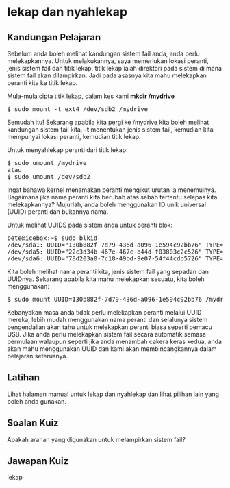 # lekap dan nyahlekap

## Kandungan Pelajaran

Sebelum anda boleh melihat kandungan sistem fail anda, anda perlu melekapkannya. Untuk melakukannya, saya memerlukan lokasi peranti, jenis sistem fail dan titik lekap, titik lekap ialah direktori pada sistem di mana sistem fail akan dilampirkan. Jadi pada asasnya kita mahu melekapkan peranti kita ke titik lekap.

Mula-mula cipta titik lekap, dalam kes kami <b>mkdir /mydrive</b>

<pre>$ sudo mount -t ext4 /dev/sdb2 /mydrive</pre>

Semudah itu! Sekarang apabila kita pergi ke /mydrive kita boleh melihat kandungan sistem fail kita, <b>-t</b> menentukan jenis sistem fail, kemudian kita mempunyai lokasi peranti, kemudian titik lekap.

Untuk menyahlekap peranti dari titik lekap:

<pre>$ sudo umount /mydrive
atau
$ sudo umount /dev/sdb2</pre>

Ingat bahawa kernel menamakan peranti mengikut urutan ia menemuinya. Bagaimana jika nama peranti kita berubah atas sebab tertentu selepas kita melekapkannya? Mujurlah, anda boleh menggunakan ID unik universal (UUID) peranti dan bukannya nama.

Untuk melihat UUIDS pada sistem anda untuk peranti blok:

<pre>
pete@icebox:~$ sudo blkid
/dev/sda1: UUID="130b882f-7d79-436d-a096-1e594c92bb76" TYPE="ext4"
/dev/sda5: UUID="22c3d34b-467e-467c-b44d-f03803c2c526" TYPE="swap"
/dev/sda6: UUID="78d203a0-7c18-49bd-9e07-54f44cdb5726" TYPE="xfs"
</pre>

Kita boleh melihat nama peranti kita, jenis sistem fail yang sepadan dan UUIDnya. Sekarang apabila kita mahu melekapkan sesuatu, kita boleh menggunakan:

<pre>$ sudo mount UUID=130b882f-7d79-436d-a096-1e594c92bb76 /mydrive</pre>

Kebanyakan masa anda tidak perlu melekapkan peranti melalui UUID mereka, lebih mudah menggunakan nama peranti dan selalunya sistem pengendalian akan tahu untuk melekapkan peranti biasa seperti pemacu USB. Jika anda perlu melekapkan sistem fail secara automatik semasa permulaan walaupun seperti jika anda menambah cakera keras kedua, anda akan mahu menggunakan UUID dan kami akan membincangkannya dalam pelajaran seterusnya.

## Latihan

Lihat halaman manual untuk lekap dan nyahlekap dan lihat pilihan lain yang boleh anda gunakan.

## Soalan Kuiz

Apakah arahan yang digunakan untuk melampirkan sistem fail?

## Jawapan Kuiz

lekap